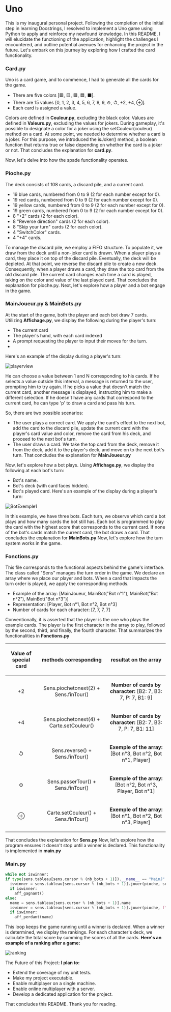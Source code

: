 # Uno
This is my inaugural personal project. Following the completion of the initial step in learning Docstrings, I resolved to implement a Uno game using Python to apply and reinforce my newfound knowledge. In this README, I will elucidate the functioning of the application, highlight the challenges I encountered, and outline potential avenues for enhancing the project in the future. Let's embark on this journey by exploring how I crafted the card functionality.

  ### Card.py
Uno is a card game, and to commence, I had to generate all the cards for the game.
* There are five colors [🟥, 🟨, 🟩, 🟦, ⬛].
* There are 15 values [0, 1, 2, 3, 4, 5, 6, 7, 8, 9, ⊝, ↺, +2, +4, ⊕].
* Each card is assigned a value.


Colors are defined in **Couleur.py**, excluding the black color.
Values are defined in **Valeurs.py**, excluding the values for jokers.
During gameplay, it's possible to designate a color for a joker using the setCouleur(couleur) method on a card.
At some point, we needed to determine whether a card is a joker. For this purpose, we introduced the isJoker() method, a boolean function that returns true or false depending on whether the card is a joker or not.
That concludes the explanation for **card.py**.

Now, let's delve into how the spade functionality operates.

  ### Pioche.py
The deck consists of 108 cards, a discard pile, and a current card.


* 19 blue cards, numbered from 0 to 9 (2 for each number except for 0).
* 19 red cards, numbered from 0 to 9 (2 for each number except for 0).
* 19 yellow cards, numbered from 0 to 9 (2 for each number except for 0).
* 19 green cards, numbered from 0 to 9 (2 for each number except for 0).
* 8 "+2" cards (2 for each color).
* 8 "Reverse direction" cards (2 for each color).
* 8 "Skip your turn" cards (2 for each color).
* 4 "SwitchColor" cards.
* 4 "+4" cards.

To manage the discard pile, we employ a FIFO structure. To populate it, we draw from the deck until a non-joker card is drawn. When a player plays a card, they place it on top of the discard pile.
Eventually, the deck will be depleted. At that point, we reverse the discard pile to create a new deck. Consequently, when a player draws a card, they draw the top card from the old discard pile.
The current card changes each time a card is played, taking on the color and value of the last played card. That concludes the explanation for pioche.py.
Next, let's explore how a player and a bot engage in the game.

  ### MainJoueur.py & MainBots.py
At the start of the game, both the player and each bot draw 7 cards. 
Utilizing **Affichage.py**, we display the following during the player's turn:
* The current card
* The player's hand, with each card indexed
* A prompt requesting the player to input their moves for the turn.
* 
Here's an example of the display during a player's turn:

![playerview](https://github.com/DezJDev/Uno/assets/144434644/5a4abe55-2dd8-489c-adf4-13e5ac1c10d3)

He can choose a value between 1 and N corresponding to his cards. If he selects a value outside this interval, a message is returned to the user, prompting him to try again. If he picks a value that doesn't match the current card, another message is displayed, instructing him to make a different selection. If he doesn't have any cards that correspond to the current card, he can type 'p' to draw a card and pass his turn.

So, there are two possible scenarios:

* The user plays a correct card. We apply the card's effect to the next bot, add the card to the discard pile, update the current card with the player's card value and color, remove the card from his deck, and proceed to the next bot's turn.
* The user draws a card. We take the top card from the deck, remove it from the deck, add it to the player's deck, and move on to the next bot's turn.
That concludes the explanation for **MainJoueur.py**

Now, let's explore how a bot plays.
Using **Affichage.py**, we display the following at each bot's turn:
* Bot's name.
* Bot's deck (with card faces hidden).
* Bot's played card.
Here's an example of the display during a player's turn:


![BotExemple1](https://github.com/DezJDev/Uno/assets/144434644/750ae950-d2b7-40fa-8208-c1a4782e6854)

In this example, we have three bots. Each turn, we observe which card a bot plays and how many cards the bot still has.
Each bot is programmed to play the card with the highest score that corresponds to the current card. If none of the bot's cards match the current card, the bot draws a card.
That concludes the explanation for **MainBots.py**
Now, let's explore how the turn system works in the game.

### Fonctions.py
This file corresponds to the functional aspects behind the game's interface. The class called "Sens" manages the turn order in the game.
We declare an array where we place our player and bots. When a card that impacts the turn order is played, we apply the corresponding methods.

* Example of the array: [MainJoueur, MainBot("Bot n°1"), MainBot("Bot n°2"), MainBot("Bot n°3")]
* Representation: [Player, Bot n°1, Bot n°2, Bot n°3]
* Number of cards for each character: [7, 7, 7, 7]

Conventionally, it is asserted that the player is the one who plays the example cards. The player is the first character in the array to play, followed by the second, third, and finally, the fourth character.
That summarizes the functionalities in **Fonctions.py**

| <p align="center">**Value of special card**</p>| <p align="center">**methods corresponding**</p>               |<p align="center">**resultat on the array**</p>                                     |
|:-----------------------------------------------|:--------------------------------------------------------------|:-----------------------------------------------------------------------------------|
|<p align="center">+2</p>                        |<p align="center">Sens.piochetonext(2) + Sens.finTour()</p>    |<p align="center">__Number of cards by character:__ [B2: 7, B3: 7, P: 7, B1: 9]</p> |
|<p align="center">+4</p>                        |<p align="center">Sens.piochetonext(4) + Carte.setCouleur()</p>|<p align="center">__Number of cards by character:__ [B2: 7, B3: 7, P: 7, B1: 11]</p>|
|<p align="center">↺</p>                         |<p align="center">Sens.reverse() + Sens.finTour()</p>          |<p align="center">__Exemple of the array:__ [Bot n°3, Bot n°2, Bot n°1, Player]</p> |
|<p align="center">⊝</p>                        |<p align="center">Sens.passerTour() + Sens.finTour()</p>       |<p align="center">__Exemple of the array:__ [Bot n°2, Bot n°3, Player, Bot n°1]</p> |
|<p align="center">⊕</p>                        |<p align="center">Carte.setCouleur() + Sens.finTour()</p>      |<p align="center">__Exemple of the array:__ [Bot n°1, Bot n°2, Bot n°3, Player]</p> |

That concludes the explanation for **Sens.py**
Now, let's explore how the program ensures it doesn't stop until a winner is declared. This functionality is implemented in **main.py**
### Main.py

```py
while not iswinner:
if type(sens.tableau[sens.cursor % (nb_bots + 1)]).__name__ == "MainJ":
  iswinner = sens.tableau[sens.cursor % (nb_bots + 1)].jouer(pioche, sens)
  if iswinner:
    aff_gagnant()
else:
  name = sens.tableau[sens.cursor % (nb_bots + 1)].name
  iswinner = sens.tableau[sens.cursor % (nb_bots + 1)].jouer(pioche, f"{sens.tableau[sens.cursor % (nb_bots + 1)].name}", sens)
  if iswinner:
    aff_perdant(name)
```

This loop keeps the game running until a winner is declared. When a winner is determined, we display the rankings. For each character's deck, we calculate the total score by summing the scores of all the cards.
__Here's an example of a ranking after a game:__

![ranking](https://github.com/DezJDev/Uno/assets/144434644/ec5f1b42-63c7-4be1-ab2b-7720f6d69139)

The Future of this Project:
__I plan to:__
* Extend the coverage of my unit tests.
* Make my project executable.
* Enable multiplayer on a single machine.
* Enable online multiplayer with a server.
* Develop a dedicated application for the project.


That concludes this README. Thank you for reading.
